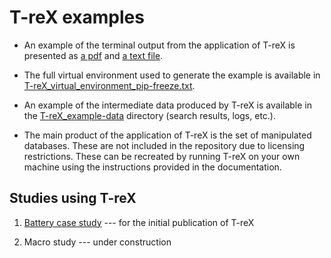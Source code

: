 # T-reX examples

* An example of the terminal output from the application of T-reX is presented as [a pdf](T-reX_example_terminal_output.pdf) and [a text file](T-reX_example_terminal_output.txt).

* The full virtual environment used to generate the example is available in [T-reX_virtual_environment_pip-freeze.txt](T-reX_virtual_environment_pip-freeze.txt).

* An example of the intermediate data produced by T-reX is available in the [T-reX_example-data](T-reX_example-data) directory (search results, logs, etc.).

* The main product of the application of T-reX is the set of manipulated databases. These are not included in the repository due to licensing restrictions. These can be recreated by running T-reX on your own machine using the instructions provided in the documentation.

## Studies using T-reX

1. [Battery case study](batteries) --- for the initial publication of T-reX

2. Macro study --- under construction